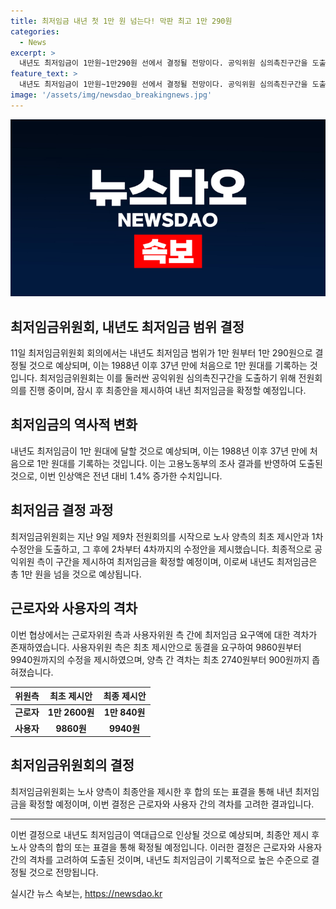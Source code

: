```yaml
---
title: 최저임금 내년 첫 1만 원 넘는다! 막판 최고 1만 290원
categories:
  - News
excerpt: >
  내년도 최저임금이 1만원~1만290원 선에서 결정될 전망이다. 공익위원 심의촉진구간을 도출하고, 막판 협상이 이어지고 있다. 최저 1만원은 37년 만에 처음으로, 1만290원은 국민경제 생산성에 따른 상한선이다. 노사 양측 간 격차를 좁혀가며 협상 중이며 최종안은 속개되어 결정될 예정이다. 근로자위원과 사용자위원의 요구 격차는 좁혀지고 있으며, 최저임금이 올해 처음으로 5천원대에 진입했으며, 11년 만에 1만원대로 인상된 것이다.
feature_text: >
  내년도 최저임금이 1만원~1만290원 선에서 결정될 전망이다. 공익위원 심의촉진구간을 도출하고, 막판 협상이 이어지고 있다. 최저 1만원은 37년 만에 처음으로, 1만290원은 국민경제 생산성에 따른 상한선이다. 노사 양측 간 격차를 좁혀가며 협상 중이며 최종안은 속개되어 결정될 예정이다. 근로자위원과 사용자위원의 요구 격차는 좁혀지고 있으며, 최저임금이 올해 처음으로 5천원대에 진입했으며, 11년 만에 1만원대로 인상된 것이다.
image: '/assets/img/newsdao_breakingnews.jpg'
---
```


<p><img src="/assets/img/newsdao_breakingnews.jpg" alt="implanttips 속보" /></p>

<h2>최저임금위원회, 내년도 최저임금 범위 결정</h2>

<p data-ke-size="size16">11일 최저임금위원회 회의에서는 내년도 최저임금 범위가 1만 원부터 1만 290원으로 결정될 것으로 예상되며, 이는 1988년 이후 37년 만에 처음으로 1만 원대를 기록하는 것입니다. 최저임금위원회는 이를 둘러싼 공익위원 심의촉진구간을 도출하기 위해 전원회의를 진행 중이며, 잠시 후 최종안을 제시하여 내년 최저임금을 확정할 예정입니다.</p>

<h2 data-ke-size="size26">최저임금의 역사적 변화</h2>

<p data-ke-size="size16">내년도 최저임금이 1만 원대에 달할 것으로 예상되며, 이는 1988년 이후 37년 만에 처음으로 1만 원대를 기록하는 것입니다. 이는 고용노동부의 조사 결과를 반영하여 도출된 것으로, 이번 인상액은 전년 대비 1.4% 증가한 수치입니다.</p>

<h2 data-ke-size="size26">최저임금 결정 과정</h2>

<p data-ke-size="size16">최저임금위원회는 지난 9일 제9차 전원회의를 시작으로 노사 양측의 최초 제시안과 1차 수정안을 도출하고, 그 후에 2차부터 4차까지의 수정안을 제시했습니다. 최종적으로 공익위원 측이 구간을 제시하여 최저임금을 확정할 예정이며, 이로써 내년도 최저임금은 총 1만 원을 넘을 것으로 예상됩니다.</p>

<h2 data-ke-size="size26">근로자와 사용자의 격차</h2>

<p data-ke-size="size16">이번 협상에서는 근로자위원 측과 사용자위원 측 간에 최저임금 요구액에 대한 격차가 존재하였습니다. 사용자위원 측은 최초 제시안으로 동결을 요구하여 9860원부터 9940원까지의 수정을 제시하였으며, 양측 간 격차는 최초 2740원부터 900원까지 좁혀졌습니다.</p>

<table>
<thead>
<tr>
<th>위원측</th>
<th>최초 제시안</th>
<th>최종 제시안</th>
</tr>
</thead>
<tbody>
<tr>
<td style="text-align: center; height: 17px;"><b>근로자</b></td>
<td style="text-align: center; height: 17px;"><b>1만 2600원</b></td>
<td style="text-align: center; height: 17px;"><b>1만 840원</b></td>
</tr>
<tr>
<td style="text-align: center; height: 17px;"><b>사용자</b></td>
<td style="text-align: center; height: 17px;"><b>9860원</b></td>
<td style="text-align: center; height: 17px;"><b>9940원</b></td>
</tr>
</tbody>
</table>

<h2 data-ke-size="size26">최저임금위원회의 결정</h2>

<p data-ke-size="size16">최저임금위원회는 노사 양측이 최종안을 제시한 후 합의 또는 표결을 통해 내년 최저임금을 확정할 예정이며, 이번 결정은 근로자와 사용자 간의 격차를 고려한 결과입니다.</p>

<hr>

<p data-ke-size="size16">이번 결정으로 내년도 최저임금이 역대급으로 인상될 것으로 예상되며, 최종안 제시 후 노사 양측의 합의 또는 표결을 통해 확정될 예정입니다. 이러한 결정은 근로자와 사용자 간의 격차를 고려하여 도출된 것이며, 내년도 최저임금이 기록적으로 높은 수준으로 결정될 것으로 전망됩니다.</p>
실시간 뉴스 속보는, <a href="https://newsdao.kr" rel="dofollow">https://newsdao.kr</a>


